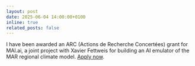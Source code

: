 ```yaml
---
layout: post
date: 2025-06-04 14:00:00+0100
inline: true
related_posts: false
---
```


I have been awarded an ARC (Actions de Recherche Concertées) grant for MAI.ai, a joint project with Xavier Fettweis for building an AI emulator of the MAR regional climate model. [Apply now](mailto:g.louppe@uliege.be).

